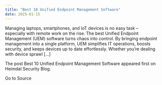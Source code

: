 ```yaml
---
title: "Best 10 Unified Endpoint Management Software"
date: 2025-01-15
---
```


Managing laptops, smartphones, and IoT devices is no easy task – especially with remote work on the rise. The best Unified Endpoint Management (UEM) software turns chaos into control. By bringing endpoint management into a single platform, UEM simplifies IT operations, boosts security, and keeps devices up to date effortlessly. Whether you’re dealing with device sprawl \[…\]

The post Best 10 Unified Endpoint Management Software appeared first on Heimdal Security Blog.

Go to Source
